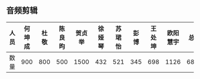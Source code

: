 ## 音频剪辑

人员 | 何坤成 | 杜敬 | 陈良昀 | 贺贞举 | 徐娅琴 | 苏珺怡 | 彭博 | 王处坤 | 欧阳慧宇 | 总计
---|---|---|---|---|---|---|---|---|---|---
数量 | 900 | 800 | 500 | 1500 | 432 | 521 | 345 | 698 | 1126 | 6822

